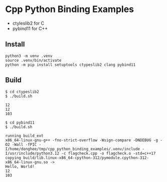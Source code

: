 # Cpp Python Binding Examples

- ctyleslib2 for C
- pybind11 for C++

## Install

```
python3 -m venv .venv
source .venv/bin/activate
python -m pip install setuptools ctypeslib2 clang pybind11
```

## Build

```
$ cd ctypeslib2
$ ./build.sh

12
12
103
```

```
$ cd pybind11
$ ./build.sh

running build_ext
x86_64-linux-gnu-g++ -fno-strict-overflow -Wsign-compare -DNDEBUG -g -O2 -Wall -fPIC -I/home/donghee/tmp/cpp_python_binding_examples/.venv/include -I/usr/include/python3.12 -c flagcheck.cpp -o flagcheck.o -std=c++17
copying build/lib.linux-x86_64-cpython-312/pymodule.cpython-312-x86_64-linux-gnu.so -> 
Hello, World!
12
103
```
